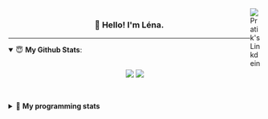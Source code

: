 <!--
<a href="https://twitter.com" target="_blank" rel="nofollow">
 <img align="right" alt="Pratik's Twitter" width="22px" src="https://cdn.jsdelivr.net/npm/simple-icons@v3/icons/twitter.svg" />
</a> 

-->
<a href="https://www.linkedin.com/in/lenagiacalone/" target="_blank" rel="nofollow">
 <img align="right" alt="Pratik's Linkdein" width="22px" src="https://cdn.jsdelivr.net/npm/simple-icons@v3/icons/linkedin.svg" />
</a>



<h3 align="center">👋 Hello! I'm Léna.</h3>

---

<!--
**lgiacalo/lgiacalo** is a ✨ _special_ ✨ repository because its `README.md` (this file) appears on your GitHub profile.

Here are some ideas to get you started:

- 🔭 I’m currently working on ...
- 🌱 I’m currently learning ...
- 👯 I’m looking to collaborate on ...
- 🤔 I’m looking for help with ...
- 💬 Ask me about ...
- 📫 How to reach me: ...
- 😄 Pronouns: ...
- ⚡ Fun fact: ...
-->

<details open>
 <summary> 😇 <b>My Github Stats</b>: </summary>
<br>
<p align = "center">
  <img src = "https://github-readme-stats.vercel.app/api?username=lgiacalo&show_icons=true&theme=nord" width="420">
  <img src = "https://github-readme-stats.vercel.app/api/top-langs/?username=lgiacalo&layout=compact&theme=nord">
</p>
 
<br>
<p align = "center">
  <imp src = "https://github-readme-stats.vercel.app/api/wakatime?username=lgiacalo&theme=nord">
</p>

</details>

<details>
 <summary>🤖 <b>My programming stats</b></summary>
 <br>
 
<!--START_SECTION:waka-->
![Code Time](http://img.shields.io/badge/Code%20Time-0%20secs-blue)

![Lines of code](https://img.shields.io/badge/From%20Hello%20World%20I%27ve%20Written-884%20Thousand%20lines%20of%20code-blue)

**🐱 My GitHub Data** 

> 🏆 112 Contributions in the Year 2022
 > 
> 📦 298.1 kB Used in GitHub's Storage 
 > 
> 🚫 Not Opted to Hire
 > 
> 📜 45 Public Repositories 
 > 
> 🔑 34 Private Repositories  
 > 
**I'm an Early 🐤** 

```text
🌞 Morning    91 commits     ██████░░░░░░░░░░░░░░░░░░░   26.53% 
🌆 Daytime    208 commits    ███████████████░░░░░░░░░░   60.64% 
🌃 Evening    44 commits     ███░░░░░░░░░░░░░░░░░░░░░░   12.83% 
🌙 Night      0 commits      ░░░░░░░░░░░░░░░░░░░░░░░░░   0.0%

```
📅 **I'm Most Productive on Monday** 

```text
Monday       82 commits     ██████░░░░░░░░░░░░░░░░░░░   23.91% 
Tuesday      59 commits     ████░░░░░░░░░░░░░░░░░░░░░   17.2% 
Wednesday    73 commits     █████░░░░░░░░░░░░░░░░░░░░   21.28% 
Thursday     72 commits     █████░░░░░░░░░░░░░░░░░░░░   20.99% 
Friday       54 commits     ████░░░░░░░░░░░░░░░░░░░░░   15.74% 
Saturday     3 commits      ░░░░░░░░░░░░░░░░░░░░░░░░░   0.87% 
Sunday       0 commits      ░░░░░░░░░░░░░░░░░░░░░░░░░   0.0%

```


📊 **This Week I Spent My Time On** 

```text
⌚︎ Time Zone: Europe/Paris

💬 Programming Languages: 
JavaScript               16 hrs 43 mins      ████████████████████░░░░░   80.12% 
Markdown                 2 hrs 8 mins        ██░░░░░░░░░░░░░░░░░░░░░░░   10.29% 
Bash                     1 hr                █░░░░░░░░░░░░░░░░░░░░░░░░   4.84% 
Git Config               24 mins             ░░░░░░░░░░░░░░░░░░░░░░░░░   1.97% 
JSON                     16 mins             ░░░░░░░░░░░░░░░░░░░░░░░░░   1.33%

🔥 Editors: 
VS Code                  20 hrs 52 mins      █████████████████████████   100.0%

🐱‍💻 Projects: 
api-nodejs               10 hrs 36 mins      ████████████░░░░░░░░░░░░░   50.81% 
augmentation_capital     8 hrs 54 mins       ██████████░░░░░░░░░░░░░░░   42.69% 
madebyme                 37 mins             ░░░░░░░░░░░░░░░░░░░░░░░░░   2.99% 
shunt_v0                 16 mins             ░░░░░░░░░░░░░░░░░░░░░░░░░   1.28% 
typeform-clone           10 mins             ░░░░░░░░░░░░░░░░░░░░░░░░░   0.84%

💻 Operating System: 
Mac                      20 hrs 52 mins      █████████████████████████   100.0%

```

**I Mostly Code in C** 

```text
C                        26 repos            ███████░░░░░░░░░░░░░░░░░░   31.33% 
JavaScript               17 repos            █████░░░░░░░░░░░░░░░░░░░░   20.48% 
HTML                     8 repos             ██░░░░░░░░░░░░░░░░░░░░░░░   9.64% 
Shell                    8 repos             ██░░░░░░░░░░░░░░░░░░░░░░░   9.64% 
C++                      4 repos             █░░░░░░░░░░░░░░░░░░░░░░░░   4.82%

```


**Timeline**

![Chart not found](https://raw.githubusercontent.com/lgiacalo/lgiacalo/main/charts/bar_graph.png) 


 Last Updated on 26/07/2022 12:34:04 UTC
<!--END_SECTION:waka-->

</details>
